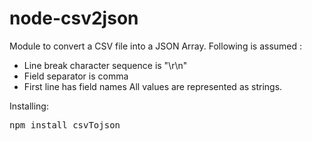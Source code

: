 # node-csv2json

Module to convert a CSV file into a JSON Array. Following is assumed :
- Line break character sequence is "\r\n"
- Field separator is comma
- First line has field names
All values are represented as strings.

Installing:
<pre>
npm install csvTojson
<pre>
